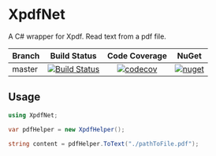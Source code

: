 # XpdfNet
A C# wrapper for Xpdf. Read text from a pdf file.

Branch  | Build Status | Code Coverage| NuGet |
-------- | :------------: | :------------: | :------------: |
master | [![Build Status](https://ci.appveyor.com/api/projects/status/50tcsir5rpwmw4w7?svg=true)](https://ci.appveyor.com/project/gqy117/xpdfnet)| [![codecov](https://codecov.io/gh/gqy117/XpdfNet/branch/master/graph/badge.svg)](https://codecov.io/gh/gqy117/XpdfNet) | [![nuget](https://img.shields.io/nuget/v/XpdfNet.svg)](https://www.nuget.org/packages/XpdfNet)|

Usage
------
```csharp
using XpdfNet;

var pdfHelper = new XpdfHelper();

string content = pdfHelper.ToText("./pathToFile.pdf");
```
